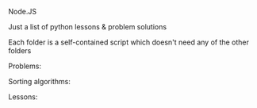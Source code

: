 Node.JS

Just a list of python lessons & problem solutions

Each folder is a self-contained script which doesn't need any of the other folders

Problems:

Sorting algorithms:

Lessons: